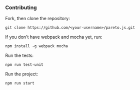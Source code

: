 ### Contributing

Fork, then clone the repository:

```
git clone https://github.com/<your-username>/pareto.js.git
```

If you don't have webpack and mocha yet, run:

```
npm install -g webpack mocha
```

Run the tests:

```
npm run test-unit
```

Run the project:

```
npm run start
```
